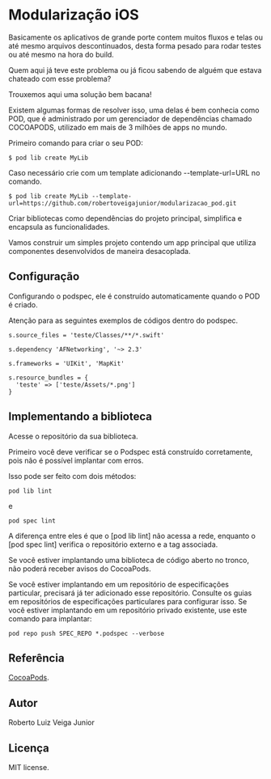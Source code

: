 # Modularização iOS

Basicamente os aplicativos de grande porte contem muitos fluxos e telas ou até mesmo arquivos descontinuados, desta forma pesado para rodar testes ou até mesmo na hora do build.

Quem aqui já teve este problema ou já ficou sabendo de alguém que estava chateado com esse problema?

Trouxemos aqui uma solução bem bacana!

Existem algumas formas de resolver isso, uma delas é bem conhecia como POD, que é administrado por um gerenciador de dependências chamado COCOAPODS, utilizado em mais de 3 milhões de apps no mundo. 

Primeiro comando para criar o seu POD:

```
$ pod lib create MyLib
```

Caso necessário crie com um template adicionando --template-url=URL no comando.

```
$ pod lib create MyLib --template-url=https://github.com/robertoveigajunior/modularizacao_pod.git
```

Criar bibliotecas como dependências do projeto principal, simplifica e encapsula as funcionalidades. 

Vamos construir um simples projeto contendo um app principal que utiliza componentes desenvolvidos de maneira desacoplada.

## Configuração

Configurando o podspec, ele é construído automaticamente quando o POD é criado.

Atenção para as seguintes exemplos de códigos dentro do podspec.

```
s.source_files = 'teste/Classes/**/*.swift'
```

```
s.dependency 'AFNetworking', '~> 2.3'
```

```
s.frameworks = 'UIKit', 'MapKit'
```

```
s.resource_bundles = {
  'teste' => ['teste/Assets/*.png']
}
```

## Implementando a biblioteca

Acesse o repositório da sua biblioteca.

Primeiro você deve verificar se o Podspec está construído corretamente, pois não é possível implantar com erros.

Isso pode ser feito com dois métodos:
```
pod lib lint
```
e
```
pod spec lint
```

A diferença entre eles é que o [pod lib lint] não acessa a rede, enquanto o [pod spec lint] verifica o repositório externo e a tag associada.

Se você estiver implantando uma biblioteca de código aberto no tronco, não poderá receber avisos do CocoaPods.

Se você estiver implantando em um repositório de especificações particular, precisará já ter adicionado esse repositório. Consulte os guias em repositórios de especificações particulares para configurar isso. Se você estiver implantando em um repositório privado existente, use este comando para implantar:

```
pod repo push SPEC_REPO *.podspec --verbose
```

## Referência

[CocoaPods](https://cocoapods.org).

## Autor

Roberto Luiz Veiga Junior

## Licença

MIT license.

